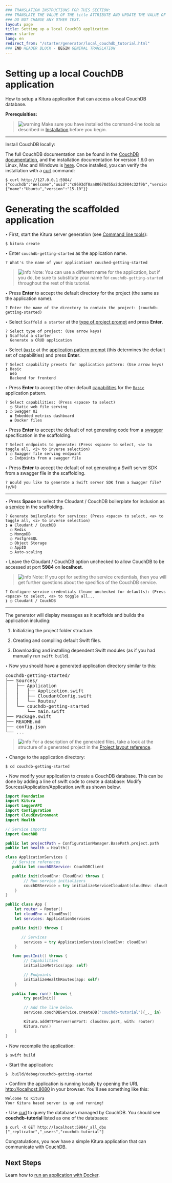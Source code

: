 ```yaml
---
### TRANSLATION INSTRUCTIONS FOR THIS SECTION:
### TRANSLATE THE VALUE OF THE title ATTRIBUTE AND UPDATE THE VALUE OF THE lang ATTRIBUTE.
### DO NOT CHANGE ANY OTHER TEXT.
layout: page
title: Setting up a local CouchDB application
menu: starter
lang: en
redirect_from: "/starter/generator/local_couchdb_tutorial.html"
### END HEADER BLOCK - BEGIN GENERAL TRANSLATION
---
```


<div class="titleBlock">
	<h1>Setting up a local CouchDB application</h1>
	<p>How to setup a Kitura application that can access a local CouchDB database.</p>
</div>

**Prerequisities:**

> ![warning] Make sure you have installed the command-line tools as described in
> [Installation](installation.html) before you begin.

---

Install CouchDB locally:

The full CouchDB documentation can be found in the [CouchDB documentation](http://docs.CouchDB.org), and the installation documentation for version 1.6.0 on Linux, Mac and Windows is [here](http://docs.couchdb.org/en/1.6.0/install/index.html).  Once installed, you can verify the installation with a [curl](https://curl.haxx.se) command:

```
$ curl http://127.0.0.1:5984/
{"couchdb":"Welcome","uuid":"c8693df0aa80678d55a2dc2084c32f9b","version":"1.6.0","vendor":{"name":"Ubuntu","version":"15.10"}}
```

# Generating the scaffolded application

<span class="arrow">&#8227;</span> First, start the Kitura server generation (see [Command line tools](command_line_tools.html)):

    $ kitura create

<span class="arrow">&#8227;</span> Enter `couchdb-getting-started` as the application name.

    ? What's the name of your application? couched-getting-started

> ![info] Note: You can use a different name for the application, but if you do, be sure to substitute your name for `couchdb-getting-started` throughout the rest of this tutorial.

<span class="arrow">&#8227;</span> Press **Enter** to accept the default directory for the project (the same as the application name).

    ? Enter the name of the directory to contain the project: (couchdb-getting-started)

<span class="arrow">&#8227;</span> Select `Scaffold a starter` at the [type of project prompt](prompts.html#project-type-prompt) and press **Enter**.

    ? Select type of project: (Use arrow keys)
    ❯ Scaffold a starter
      Generate a CRUD application

<span class="arrow">&#8227;</span> Select [`Basic`](prompts.html#basic-pattern) at the [application pattern prompt](prompts.html#application-pattern-prompt) (this determines the default set of capabilities) and press **Enter**.

    ? Select capability presets for application pattern: (Use arrow keys)
    ❯ Basic
      Web
      Backend for frontend

<span class="arrow">&#8227;</span> Press **Enter** to accept the other default [capabilities](core_concepts.html#capabilities) for the [`Basic`](prompts.html#basic-pattern) application pattern.

    ? Select capabilities: (Press <space> to select)
      ◯ Static web file serving
    ❯ ◯ Swagger UI
      ◉ Embedded metrics dashboard
      ◉ Docker files

<span class="arrow">&#8227;</span> Press **Enter** to accept the default of not generating code from a [swagger](core_concepts.html#endpoints-from-swagger-file) specification in the scaffolding.

    ? Select endpoints to generate: (Press <space> to select, <a> to toggle all, <i> to inverse selection)
    ❯ ◯ Swagger file serving endpoint
      ◯ Endpoints from a swagger file

<span class="arrow">&#8227;</span> Press **Enter** to accept the default of not generating a Swift server SDK from a swagger file in the scaffolding.

    ? Would you like to generate a Swift server SDK from a Swagger file? (y/N)

---
<span class="arrow">&#8227;</span> Press **Space** to select the Cloudant / CouchDB boilerplate for inclusion as a [service](core_concepts.html#services) in the scaffolding.

    ? Generate boilerplate for services: (Press <space> to select, <a> to toggle all, <i> to inverse selection)
    ❯ ◉ Cloudant / CouchDB
      ◯ Redis
      ◯ MongoDB
      ◯ PostgreSQL
      ◯ Object Storage
      ◯ AppID
      ◯ Auto-scaling

<span class="arrow">&#8227;</span> Leave the Cloudant / CouchDB option unchecked to allow CouchDB to be accessed at port **5984** on **localhost**.

> ![info] Note: If you opt for setting the service credentials, then you will get further questions about the specifics of the CouchDB service.


    ? Configure service credentials (leave unchecked for defaults): (Press <space> to select, <a> to toggle all...
    ❯ ◯ Cloudant / CouchDB

---

The generator will display messages as it scaffolds and builds the application including:

1.  Initializing the project folder structure.

1.  Creating and compiling default Swift files.

1.  Downloading and installing dependent Swift modules (as if you had manually run `swift build`).

<span class="arrow">&#8227;</span> Now you should have a generated application directory similar to this:
<pre>
couchdb-getting-started/
├── Sources/
│   ├── Application
│   │   ├── Application.swift
│   │   ├── CloudantConfig.swift
│   │   └── Routes/
│   └── couchdb-getting-started
│       └── main.swift
├── Package.swift
├── README.md
├── config.json
└── ...
</pre>

> ![info] For a description of the generated files, take a look at the structure of a generated project in the [Project layout reference](project_layout_reference.html).

<span class="arrow">&#8227;</span> Change to the application directory:

```
$ cd couchdb-getting-started
```

<span class="arrow">&#8227;</span> Now modify your application to create a CouchDB database. This can be done by adding a line of swift code to create a database: Modify Sources/Application/Application.swift as shown below.

```swift
import Foundation
import Kitura
import LoggerAPI
import Configuration
import CloudEnvironment
import Health

// Service imports
import CouchDB

public let projectPath = ConfigurationManager.BasePath.project.path
public let health = Health()

class ApplicationServices {
   // Service references
   public let couchDBService: CouchDBClient

   public init(cloudEnv: CloudEnv) throws {
        // Run service initializers
        couchDBService = try initializeServiceCloudant(cloudEnv: cloudEnv)
    }
}

public class App {
    let router = Router()
    let cloudEnv = CloudEnv()
    let services: ApplicationServices

   public init() throws {

       // Services
        services = try ApplicationServices(cloudEnv: cloudEnv)
    }

   func postInit() throws {
        // Capabilities
        initializeMetrics(app: self)

        // Endpoints
        initializeHealthRoutes(app: self)
    }

   public func run() throws {
        try postInit()

        // Add the line below.
        services.couchDBService.createDB("couchdb-tutorial"){_,_ in}

        Kitura.addHTTPServer(onPort: cloudEnv.port, with: router)
        Kitura.run()
    }
}
```

<span class="arrow">&#8227;</span> Now recompile the application:

```
$ swift build
```

<span class="arrow">&#8227;</span> Start the application:

```
$ .build/debug/couchdb-getting-started
```

<span class="arrow">&#8227;</span> Confirm the application is running locally by opening the URL
[http://localhost:8080](http://localhost:8080) in your browser. You'll see something like this:

```
Welcome to Kitura
Your Kitura based server is up and running!
```

<span class="arrow">&#8227;</span> Use [curl](https://curl.haxx.se) to query the databases managed by CouchDB. You should see **couchdb-tutorial** listed as one of the databases:

```
$ curl -X GET http://localhost:5984/_all_dbs
["_replicator","_users","couchdb-tutorial"]
```

Congratulations, you now have a simple Kitura application that can communicate with CouchDB.

## Next Steps

Learn how to [run an application with Docker](docker_container_tutorial.html).

[info]: ../../../assets/info-blue.png
[tip]: ../../../assets/lightbulb-yellow.png
[warning]: ../../../assets/warning-red.png

